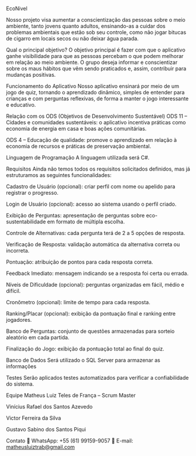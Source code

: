 EcoNivel

Nosso projeto visa aumentar a conscientização das pessoas sobre o meio ambiente, tanto jovens quanto adultos, ensinando-as a cuidar dos problemas ambientais que estão sob seu controle, como não jogar bitucas de cigarro em locais secos ou não deixar água parada.


Qual o principal objetivo?
O objetivo principal é fazer com que o aplicativo ganhe visibilidade para que as pessoas percebam o que podem melhorar em relação ao meio ambiente. O grupo deseja informar e conscientizar sobre os maus hábitos que vêm sendo praticados e, assim, contribuir para mudanças positivas.


Funcionamento do Aplicativo
Nosso aplicativo ensinará por meio de um jogo de quiz, tornando o aprendizado dinâmico, simples de entender para crianças e com perguntas reflexivas, de forma a manter o jogo interessante e educativo.


Relação com os ODS (Objetivos de Desenvolvimento Sustentável)
ODS 11 – Cidades e comunidades sustentáveis: o aplicativo incentiva práticas como economia de energia em casa e boas ações comunitárias.

ODS 4 – Educação de qualidade: promove o aprendizado em relação à economia de recursos e práticas de preservação ambiental.


Linguagem de Programação
A linguagem utilizada será C#.


Requisitos
Ainda não temos todos os requisitos solicitados definidos, mas já estruturamos as seguintes funcionalidades:

Cadastro de Usuário (opcional): criar perfil com nome ou apelido para registrar o progresso.

Login de Usuário (opcional): acesso ao sistema usando o perfil criado.

Exibição de Perguntas: apresentação de perguntas sobre eco-sustentabilidade em formato de múltipla escolha.

Controle de Alternativas: cada pergunta terá de 2 a 5 opções de resposta.

Verificação de Resposta: validação automática da alternativa correta ou incorreta.

Pontuação: atribuição de pontos para cada resposta correta.

Feedback Imediato: mensagem indicando se a resposta foi certa ou errada.

Níveis de Dificuldade (opcional): perguntas organizadas em fácil, médio e difícil.

Cronômetro (opcional): limite de tempo para cada resposta.

Ranking/Placar (opcional): exibição da pontuação final e ranking entre jogadores.

Banco de Perguntas: conjunto de questões armazenadas para sorteio aleatório em cada partida.

Finalização do Jogo: exibição da pontuação total ao final do quiz.


Banco de Dados
Será utilizado o SQL Server para armazenar as informações


Testes
Serão aplicados testes automatizados para verificar a confiabilidade do sistema.


Equipe
Matheus Luiz Teles de França – Scrum Master

Vinícius Rafael dos Santos Azevedo

Victor Ferreira da Silva

Gustavo Sabino dos Santos Piqui

Contato
📱 WhatsApp: +55 (61) 99159-9057
📧 E-mail: matheusluiztrab@gmail.com
